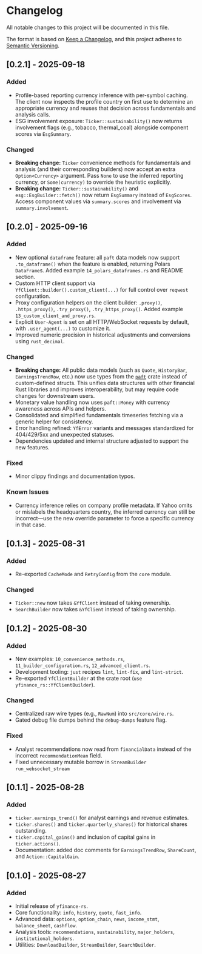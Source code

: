 # Changelog

All notable changes to this project will be documented in this file.

The format is based on [Keep a Changelog](https://keepachangelog.com/en/1.0.0/), and this project adheres to [Semantic Versioning](https://semver.org/spec/v2.0.0.html).

## [0.2.1] - 2025-09-18

### Added

- Profile-based reporting currency inference with per-symbol caching. The client now inspects the profile country on first use to determine an appropriate currency and reuses that decision across fundamentals and analysis calls.
- ESG involvement exposure: `Ticker::sustainability()` now returns involvement flags (e.g., tobacco, thermal_coal) alongside component scores via `EsgSummary`.

### Changed

- **Breaking change:** `Ticker` convenience methods for fundamentals and analysis (and their corresponding builders) now accept an extra `Option<Currency>` argument. Pass `None` to use the inferred reporting currency, or `Some(currency)` to override the heuristic explicitly.
- **Breaking change:** `Ticker::sustainability()` and `esg::EsgBuilder::fetch()` now return `EsgSummary` instead of `EsgScores`. Access component values via `summary.scores` and involvement via `summary.involvement`.

## [0.2.0] - 2025-09-16

### Added

- New optional `dataframe` feature: all `paft` data models now support `.to_dataframe()` when the feature is enabled, returning Polars `DataFrame`s. Added example `14_polars_dataframes.rs` and README section.
- Custom HTTP client support via `YfClient::builder().custom_client(...)` for full control over `reqwest` configuration.
- Proxy configuration helpers on the client builder: `.proxy()`, `.https_proxy()`, `.try_proxy()`, `.try_https_proxy()`. Added example `13_custom_client_and_proxy.rs`.
- Explicit `User-Agent` is set on all HTTP/WebSocket requests by default, with `.user_agent(...)` to customize it.
- Improved numeric precision in historical adjustments and conversions using `rust_decimal`.

### Changed

- **Breaking change:** All public data models (such as `Quote`, `HistoryBar`, `EarningsTrendRow`, etc.) now use types from the [`paft`](https://crates.io/crates/paft) crate instead of custom-defined structs. This unifies data structures with other financial Rust libraries and improves interoperability, but may require code changes for downstream users.
- Monetary value handling now uses `paft::Money` with currency awareness across APIs and helpers.
- Consolidated and simplified fundamentals timeseries fetching via a generic helper for consistency.
- Error handling refined: `YfError` variants and messages standardized for 404/429/5xx and unexpected statuses.
- Dependencies updated and internal structure adjusted to support the new features.

### Fixed

- Minor clippy findings and documentation typos.

### Known Issues

- Currency inference relies on company profile metadata. If Yahoo omits or mislabels the headquarters country, the inferred currency can still be incorrect—use the new override parameter to force a specific currency in that case.

## [0.1.3] - 2025-08-31

### Added
- Re-exported `CacheMode` and `RetryConfig` from the `core` module.

### Changed
- `Ticker::new` now takes `&YfClient` instead of taking ownership.
- `SearchBuilder` now takes `&YfClient` instead of taking ownership.

## [0.1.2] - 2025-08-30

### Added
- New examples: `10_convenience_methods.rs`, `11_builder_configuration.rs`, `12_advanced_client.rs`.
- Development tooling: `just` recipes `lint`, `lint-fix`, and `lint-strict`.
- Re-exported `YfClientBuilder` at the crate root (`use yfinance_rs::YfClientBuilder`).

### Changed
- Centralized raw wire types (e.g., `RawNum`) into `src/core/wire.rs`.
- Gated debug file dumps behind the `debug-dumps` feature flag.

### Fixed
- Analyst recommendations now read from `financialData` instead of the incorrect `recommendationMean` field.
- Fixed unnecessary mutable borrow in `StreamBuilder` `run_websocket_stream`

## [0.1.1] - 2025-08-28

### Added
- `ticker.earnings_trend()` for analyst earnings and revenue estimates.
- `ticker.shares()` and `ticker.quarterly_shares()` for historical shares outstanding.
- `ticker.capital_gains()` and inclusion of capital gains in `ticker.actions()`.
- Documentation: added doc comments for `EarningsTrendRow`, `ShareCount`, and `Action::CapitalGain`.

## [0.1.0] - 2025-08-27

### Added
- Initial release of `yfinance-rs`.
- Core functionality: `info`, `history`, `quote`, `fast_info`.
- Advanced data: `options`, `option_chain`, `news`, `income_stmt`, `balance_sheet`, `cashflow`.
- Analysis tools: `recommendations`, `sustainability`, `major_holders`, `institutional_holders`.
- Utilities: `DownloadBuilder`, `StreamBuilder`, `SearchBuilder`.
